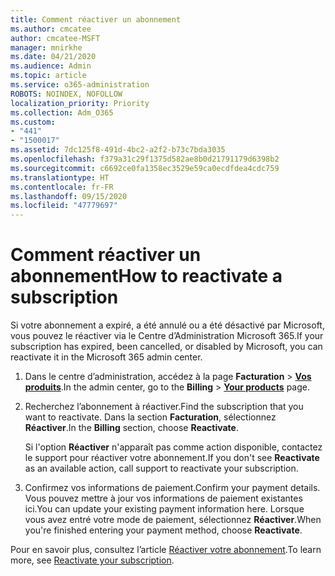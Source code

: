 ```yaml
---
title: Comment réactiver un abonnement
ms.author: cmcatee
author: cmcatee-MSFT
manager: mnirkhe
ms.date: 04/21/2020
ms.audience: Admin
ms.topic: article
ms.service: o365-administration
ROBOTS: NOINDEX, NOFOLLOW
localization_priority: Priority
ms.collection: Adm_O365
ms.custom:
- "441"
- "1500017"
ms.assetid: 7dc125f8-491d-4bc2-a2f2-b73c7bda3035
ms.openlocfilehash: f379a31c29f1375d582ae8b0d21791179d6398b2
ms.sourcegitcommit: c6692ce0fa1358ec3529e59ca0ecdfdea4cdc759
ms.translationtype: HT
ms.contentlocale: fr-FR
ms.lasthandoff: 09/15/2020
ms.locfileid: "47779697"
---
```

# <a name="how-to-reactivate-a-subscription"></a><span data-ttu-id="57da1-102">Comment réactiver un abonnement</span><span class="sxs-lookup"><span data-stu-id="57da1-102">How to reactivate a subscription</span></span>

<span data-ttu-id="57da1-103">Si votre abonnement a expiré, a été annulé ou a été désactivé par Microsoft, vous pouvez le réactiver via le Centre d’Administration Microsoft 365.</span><span class="sxs-lookup"><span data-stu-id="57da1-103">If your subscription has expired, been cancelled, or disabled by Microsoft, you can reactivate it in the Microsoft 365 admin center.</span></span>
  
1. <span data-ttu-id="57da1-104">Dans le centre d’administration, accédez à la page **Facturation** \> **[Vos produits](https://go.microsoft.com/fwlink/p/?linkid=842054)**.</span><span class="sxs-lookup"><span data-stu-id="57da1-104">In the admin center, go to the **Billing** \> **[Your products](https://go.microsoft.com/fwlink/p/?linkid=842054)** page.</span></span>

2. <span data-ttu-id="57da1-105">Recherchez l’abonnement à réactiver.</span><span class="sxs-lookup"><span data-stu-id="57da1-105">Find the subscription that you want to reactivate.</span></span> <span data-ttu-id="57da1-106">Dans la section **Facturation**, sélectionnez **Réactiver**.</span><span class="sxs-lookup"><span data-stu-id="57da1-106">In the **Billing** section, choose **Reactivate**.</span></span>

    <span data-ttu-id="57da1-107">Si l'option **Réactiver** n'apparaît pas comme action disponible, contactez le support pour réactiver votre abonnement.</span><span class="sxs-lookup"><span data-stu-id="57da1-107">If you don't see **Reactivate** as an available action, call support to reactivate your subscription.</span></span>

3. <span data-ttu-id="57da1-108">Confirmez vos informations de paiement.</span><span class="sxs-lookup"><span data-stu-id="57da1-108">Confirm your payment details.</span></span> <span data-ttu-id="57da1-109">Vous pouvez mettre à jour vos informations de paiement existantes ici.</span><span class="sxs-lookup"><span data-stu-id="57da1-109">You can update your existing payment information here.</span></span> <span data-ttu-id="57da1-110">Lorsque vous avez entré votre mode de paiement, sélectionnez **Réactiver**.</span><span class="sxs-lookup"><span data-stu-id="57da1-110">When you're finished entering your payment method, choose **Reactivate**.</span></span>

<span data-ttu-id="57da1-111">Pour en savoir plus, consultez l’article [Réactiver votre abonnement](https://docs.microsoft.com/microsoft-365/commerce/subscriptions/reactivate-your-subscription).</span><span class="sxs-lookup"><span data-stu-id="57da1-111">To learn more, see [Reactivate your subscription](https://docs.microsoft.com/microsoft-365/commerce/subscriptions/reactivate-your-subscription).</span></span>